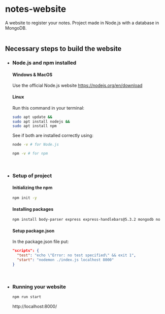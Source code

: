 # notes-website

A website to register your notes. Project made in Node.js with a database in MongoDB.
<br><br>
## Necessary steps to build the website
- ### Node.js and npm installed
  
  #### Windows & MacOS
  Use the official Node.js website
  https://nodejs.org/en/download
  
  #### Linux
  Run this command in your terminal:
  ~~~sh
  sudo apt update &&
  sudo apt install nodejs &&
  sudo apt install npm
  ~~~

  See if both are installed correctly using:
  ~~~sh
  node -v # for Node.js
  ~~~
  ~~~sh
  npm -v # for npm
  ~~~
<br> 

- ### Setup of project
  
  #### Initializing the npm
  ~~~sh
  npm init -y
  ~~~
  
  #### Installing packages
  ~~~sh
  npm install body-parser express express-handlebars@5.3.2 mongodb nodemon
  ~~~
  
  #### Setup package.json
  In the package.json file put:
  ~~~json
  "scripts": {
    "test": "echo \"Error: no test specified\" && exit 1",
    "start": "nodemon ./index.js localhost 8000"
  }
  ~~~
<br>
  
- ### Running your website
  ~~~sh
  npm run start
  ~~~
  http://localhost:8000/

